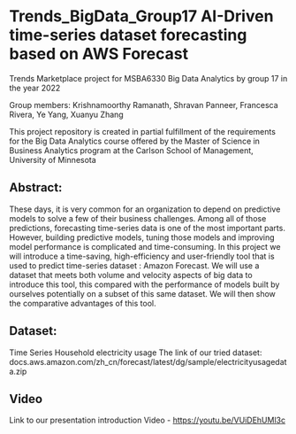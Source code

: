 # Trends_BigData_Group17 AI-Driven time-series dataset forecasting based on AWS Forecast 
Trends Marketplace project for MSBA6330 Big Data Analytics by group 17 in the year 2022

Group members: Krishnamoorthy Ramanath, Shravan Panneer, Francesca Rivera, Ye Yang, Xuanyu Zhang

This project repository is created in partial fulfillment of the requirements for the Big Data Analytics course offered by the Master of Science in Business Analytics program at the Carlson School of Management, University of Minnesota

## Abstract: 
These days, it is very common for an organization to depend on predictive models to solve a few of their business challenges. Among all of those predictions, forecasting time-series data is one of the most important parts. However, building predictive models, tuning those models and improving model performance is complicated and time-consuming. In this project we will introduce a time-saving, high-efficiency and user-friendly tool that is used to predict time-series dataset : Amazon Forecast. We will use a dataset that meets both volume and velocity aspects of big data to introduce this tool, this compared with the performance of models built by ourselves potentially on a subset of this same dataset. We will then show the comparative advantages of this tool.

## Dataset:
Time Series Household electricity usage
The link of our tried dataset: docs.aws.amazon.com/zh_cn/forecast/latest/dg/sample/electricityusagedata.zip

## Video
Link to our presentation introduction Video - https://youtu.be/VUiDEhUMl3c
